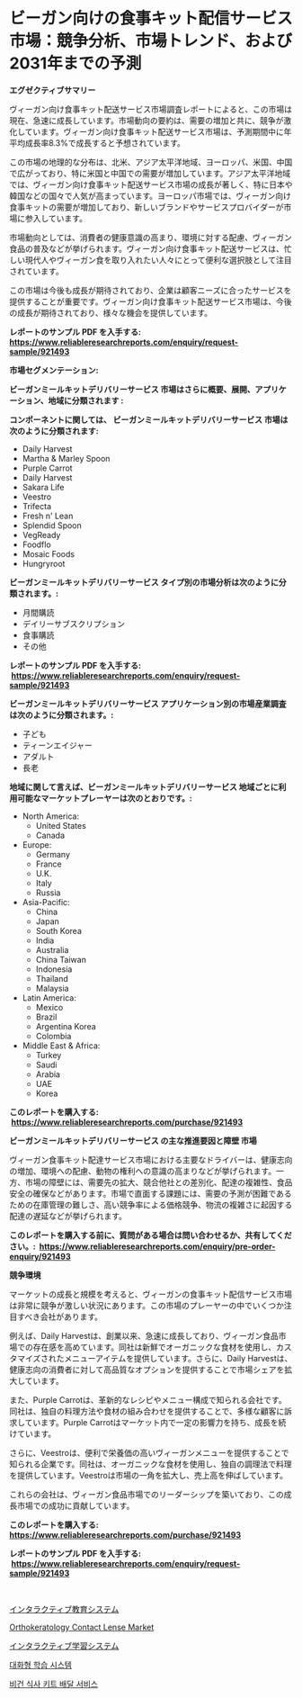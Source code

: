 <p><h1>ビーガン向けの食事キット配信サービス市場：競争分析、市場トレンド、および2031年までの予測</h1></p><p><strong>エグゼクティブサマリー</strong></p>
<p><p>ヴィーガン向け食事キット配送サービス市場調査レポートによると、この市場は現在、急速に成長しています。市場動向の要約は、需要の増加と共に、競争が激化しています。ヴィーガン向け食事キット配送サービス市場は、予測期間中に年平均成長率8.3%で成長すると予想されています。</p><p>この市場の地理的な分布は、北米、アジア太平洋地域、ヨーロッパ、米国、中国で広がっており、特に米国と中国での需要が増加しています。アジア太平洋地域では、ヴィーガン向け食事キット配送サービス市場の成長が著しく、特に日本や韓国などの国々で人気が高まっています。ヨーロッパ市場では、ヴィーガン向け食事キットの需要が増加しており、新しいブランドやサービスプロバイダーが市場に参入しています。</p><p>市場動向としては、消費者の健康意識の高まり、環境に対する配慮、ヴィーガン食品の普及などが挙げられます。ヴィーガン向け食事キット配送サービスは、忙しい現代人やヴィーガン食を取り入れたい人々にとって便利な選択肢として注目されています。</p><p>この市場は今後も成長が期待されており、企業は顧客ニーズに合ったサービスを提供することが重要です。ヴィーガン向け食事キット配送サービス市場は、今後の成長が期待されており、様々な機会を提供しています。</p></p>
<p><strong>レポートのサンプル PDF を入手する: <a href="https://www.reliableresearchreports.com/enquiry/request-sample/921493">https://www.reliableresearchreports.com/enquiry/request-sample/921493</a></strong></p>
<p><strong>市場セグメンテーション:</strong></p>
<p><strong> ビーガンミールキットデリバリーサービス 市場はさらに概要、展開、アプリケーション、地域に分類されます :</strong></p>
<p><strong>コンポーネントに関しては、 ビーガンミールキットデリバリーサービス 市場は次のように分類されます: &nbsp;</strong></p>
<p><ul><li>Daily Harvest</li><li>Martha & Marley Spoon</li><li>Purple Carrot</li><li>Daily Harvest</li><li>Sakara Life</li><li>Veestro</li><li>Trifecta</li><li>Fresh n' Lean</li><li>Splendid Spoon</li><li>VegReady</li><li>Foodflo</li><li>Mosaic Foods</li><li>Hungryroot</li></ul></p>
<p><strong> ビーガンミールキットデリバリーサービス タイプ別の市場分析は次のように分類されます。:</strong></p>
<p><ul><li>月間購読</li><li>デイリーサブスクリプション</li><li>食事購読</li><li>その他</li></ul></p>
<p><strong>レポートのサンプル PDF を入手する: &nbsp;<a href="https://www.reliableresearchreports.com/enquiry/request-sample/921493">https://www.reliableresearchreports.com/enquiry/request-sample/921493</a></strong></p>
<p><strong> ビーガンミールキットデリバリーサービス アプリケーション別の市場産業調査は次のように分類されます。:</strong></p>
<p><ul><li>子ども</li><li>ティーンエイジャー</li><li>アダルト</li><li>長老</li></ul></p>
<p><strong>地域に関して言えば、ビーガンミールキットデリバリーサービス 地域ごとに利用可能なマーケットプレーヤーは次のとおりです。:</strong></p>
<p><ul>
    <li>
        North America:
        <ul>
            <li>United States</li>
            <li>Canada</li>
        </ul>
    </li>
    <li>
        Europe:
        <ul>
            <li>Germany</li>
            <li>France</li>
            <li>U.K.</li>
            <li>Italy</li>
            <li>Russia</li>
        </ul>
    </li>
    <li>
        Asia-Pacific:
        <ul>
            <li>China</li>
            <li>Japan</li>
            <li>South Korea</li>
            <li>India</li>
            <li>Australia</li>
            <li>China Taiwan</li>
            <li>Indonesia</li>
            <li>Thailand</li>
            <li>Malaysia</li>
        </ul>
    </li>
    <li>
        Latin America:
        <ul>
            <li>Mexico</li>
            <li>Brazil</li>
            <li>Argentina Korea</li>
            <li>Colombia</li>
        </ul>
    </li>
    <li>
        Middle East & Africa:
        <ul>
            <li>Turkey</li>
            <li>Saudi</li>
            <li>Arabia</li>
            <li>UAE</li>
            <li>Korea</li>
        </ul>
    </li>
    </ul></p>
<p><strong>このレポートを購入する: &nbsp;<a href="https://www.reliableresearchreports.com/purchase/921493">https://www.reliableresearchreports.com/purchase/921493</a></strong></p>
<p><strong>ビーガンミールキットデリバリーサービス の主な推進要因と障壁 市場</strong></p>
<p><p>ヴィーガン食事キット配達サービス市場における主要なドライバーは、健康志向の増加、環境への配慮、動物の権利への意識の高まりなどが挙げられます。一方、市場の障壁には、需要先の拡大、競合他社との差別化、配達の複雑性、食品安全の確保などがあります。市場で直面する課題には、需要の予測が困難であるための在庫管理の難しさ、高い競争率による価格競争、物流の複雑さに起因する配達の遅延などが挙げられます。</p></p>
<p><strong>このレポートを購入する前に、質問がある場合は問い合わせるか、共有してください。:&nbsp; <a href="https://www.reliableresearchreports.com/enquiry/pre-order-enquiry/921493">https://www.reliableresearchreports.com/enquiry/pre-order-enquiry/921493</a></strong></p>
<p><strong>競争環境</strong></p>
<p><p>マーケットの成長と規模を考えると、ヴィーガンの食事キット配信サービス市場は非常に競争が激しい状況にあります。この市場のプレーヤーの中でいくつか注目すべき会社があります。</p><p>例えば、Daily Harvestは、創業以来、急速に成長しており、ヴィーガン食品市場での存在感を高めています。同社は新鮮でオーガニックな食材を使用し、カスタマイズされたメニューアイテムを提供しています。さらに、Daily Harvestは、健康志向の消費者に対して高品質なオプションを提供することで市場シェアを拡大しています。</p><p>また、Purple Carrotは、革新的なレシピやメニュー構成で知られる会社です。同社は、独自の料理方法や食材の組み合わせを提供することで、多様な顧客に訴求しています。Purple Carrotはマーケット内で一定の影響力を持ち、成長を続けています。</p><p>さらに、Veestroは、便利で栄養価の高いヴィーガンメニューを提供することで知られる企業です。同社は、オーガニックな食材を使用し、独自の調理法で料理を提供しています。Veestroは市場の一角を拡大し、売上高を伸ばしています。</p><p>これらの会社は、ヴィーガン食品市場でのリーダーシップを築いており、この成長市場での成功に貢献しています。</p></p>
<p><strong>このレポートを購入する: &nbsp; <a href="https://www.reliableresearchreports.com/purchase/921493">https://www.reliableresearchreports.com/purchase/921493</a></strong></p>
<p><strong>レポートのサンプル PDF を入手する: &nbsp;<a href="https://www.reliableresearchreports.com/enquiry/request-sample/921493">https://www.reliableresearchreports.com/enquiry/request-sample/921493</a></strong><strong></strong></p>
<p>&nbsp;</p>
<p><p><a href="https://github.com/mohamedbakry57/Market-Research-Report-List-2/blob/main/5631532182195.md">インタラクティブ教育システム</a></p><p><a href="https://github.com/abdelrhmankishk22/Market-Research-Report-List-3/blob/main/orthokeratology-contact-lense-market.md">Orthokeratology Contact Lense Market</a></p><p><a href="https://github.com/lababdou/Market-Research-Report-List-2/blob/main/3758451182196.md">インタラクティブ学習システム</a></p><p><a href="https://github.com/laholand/Market-Research-Report-List-2/blob/main/2076999182191.md">대화형 학습 시스템</a></p><p><a href="https://github.com/sougarounis/Market-Research-Report-List-2/blob/main/7367818182192.md">비건 식사 키트 배달 서비스</a></p></p>